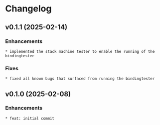 # Changelog


## v0.1.1 (2025-02-14)

### Enhancements

    * implemented the stack machine tester to enable the running of the bindingtester

### Fixes

    * fixed all known bugs that surfaced from running the bindingtester


## v0.1.0 (2025-02-08)

### Enhancements

    * feat: initial commit
